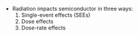 
* Radiation impacts semiconductor in three ways:
	1) Single-event effects (SEEs)
	2) Dose effects
	3) Dose-rate effects

